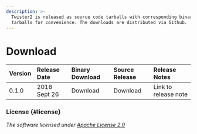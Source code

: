 ```yaml
---
description: >-
  Twister2 is released as source code tarballs with corresponding binary
  tarballs for convenience. The downloads are distributed via Github.
---
```


# Download

| Version | Release Date | Binary Download | Source Release | Release Notes |
| :--- | :--- | :--- | :--- | :--- |
| 0.1.0 | 2018 Sept 26 | Download | Download | Link to release note |

### License {#license}

_The software licensed under_ [_Apache License 2.0_](https://www.apache.org/licenses/LICENSE-2.0)
